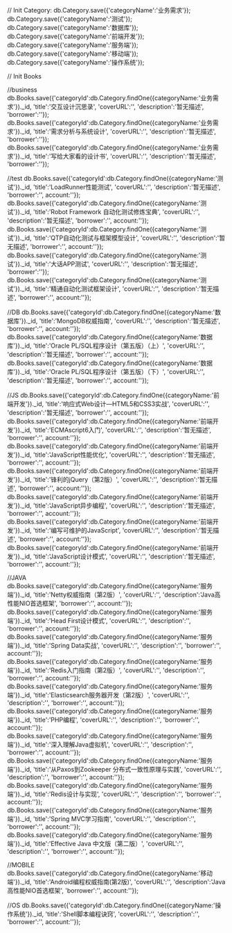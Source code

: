 // Init Category:
db.Category.save({'categoryName':'业务需求'});
db.Category.save({'categoryName':'测试'});
db.Category.save({'categoryName':'数据库'});
db.Category.save({'categoryName':'前端开发'});
db.Category.save({'categoryName':'服务端'});
db.Category.save({'categoryName':'移动端'});
db.Category.save({'categoryName':'操作系统'});

// Init Books

//business
db.Books.save({'categoryId':db.Category.findOne({categoryName:'业务需求'})._id, 'title':'交互设计沉思录', 'coverURL':'', 'description':'暂无描述', 'borrower':''});
db.Books.save({'categoryId':db.Category.findOne({categoryName:'业务需求'})._id, 'title':'需求分析与系统设计', 'coverURL':'', 'description':'暂无描述', 'borrower':''});
db.Books.save({'categoryId':db.Category.findOne({categoryName:'业务需求'})._id, 'title':'写给大家看的设计书', 'coverURL':'', 'description':'暂无描述', 'borrower':''});

//test
db.Books.save({'categoryId':db.Category.findOne({categoryName:'测试'})._id, 'title':'LoadRunner性能测试', 'coverURL':'', 'description':'暂无描述', 'borrower':'', account:''});
db.Books.save({'categoryId':db.Category.findOne({categoryName:'测试'})._id, 'title':'Robot Framework 自动化测试修炼宝典', 'coverURL':'', 'description':'暂无描述', 'borrower':'', account:''});
db.Books.save({'categoryId':db.Category.findOne({categoryName:'测试'})._id, 'title':'QTP自动化测试与框架模型设计', 'coverURL':'', 'description':'暂无描述', 'borrower':'', account:''});
db.Books.save({'categoryId':db.Category.findOne({categoryName:'测试'})._id, 'title':'大话APP测试', 'coverURL':'', 'description':'暂无描述', 'borrower':''});
db.Books.save({'categoryId':db.Category.findOne({categoryName:'测试'})._id, 'title':'精通自动化测试框架设计', 'coverURL':'', 'description':'暂无描述', 'borrower':'', account:''});

//DB
db.Books.save({'categoryId':db.Category.findOne({categoryName:'数据库'})._id, 'title':'MongoDB权威指南', 'coverURL':'', 'description':'暂无描述', 'borrower':'', account:''});
db.Books.save({'categoryId':db.Category.findOne({categoryName:'数据库'})._id, 'title':'Oracle PL/SQL程序设计（第五版）（上）', 'coverURL':'', 'description':'暂无描述', 'borrower':'', account:''});
db.Books.save({'categoryId':db.Category.findOne({categoryName:'数据库'})._id, 'title':'Oracle PL/SQL程序设计（第五版）（下）', 'coverURL':'', 'description':'暂无描述', 'borrower':'', account:''});

//JS
db.Books.save({'categoryId':db.Category.findOne({categoryName:'前端开发'})._id, 'title':'响应式Web设计—HTML5和CSS3实战', 'coverURL':'', 'description':'暂无描述', 'borrower':'', account:''});
db.Books.save({'categoryId':db.Category.findOne({categoryName:'前端开发'})._id, 'title':'ECMAscript6入门', 'coverURL':'', 'description':'暂无描述', 'borrower':'', account:''});
db.Books.save({'categoryId':db.Category.findOne({categoryName:'前端开发'})._id, 'title':'JavaScript性能优化', 'coverURL':'', 'description':'暂无描述', 'borrower':'', account:''});
db.Books.save({'categoryId':db.Category.findOne({categoryName:'前端开发'})._id, 'title':'锋利的jQuery（第2版）', 'coverURL':'', 'description':'暂无描述', 'borrower':'', account:''});
db.Books.save({'categoryId':db.Category.findOne({categoryName:'前端开发'})._id, 'title':'JavaScript异步编程', 'coverURL':'', 'description':'暂无描述', 'borrower':'', account:''});
db.Books.save({'categoryId':db.Category.findOne({categoryName:'前端开发'})._id, 'title':'编写可维护的JavaScript', 'coverURL':'', 'description':'暂无描述', 'borrower':'', account:''});
db.Books.save({'categoryId':db.Category.findOne({categoryName:'前端开发'})._id, 'title':'JavaScript设计模式', 'coverURL':'', 'description':'暂无描述', 'borrower':'', account:''});

//JAVA
db.Books.save({'categoryId':db.Category.findOne({categoryName:'服务端'})._id, 'title':'Netty权威指南（第2版）', 'coverURL':'', 'description':'Java高性能NIO首选框架', 'borrower':'', account:''});
db.Books.save({'categoryId':db.Category.findOne({categoryName:'服务端'})._id, 'title':'Head First设计模式', 'coverURL':'', 'description':'', 'borrower':'', account:''});
db.Books.save({'categoryId':db.Category.findOne({categoryName:'服务端'})._id, 'title':'Spring Data实战', 'coverURL':'', 'description':'', 'borrower':'', account:''});
db.Books.save({'categoryId':db.Category.findOne({categoryName:'服务端'})._id, 'title':'Redis入门指南（第2版）', 'coverURL':'', 'description':'', 'borrower':'', account:''});
db.Books.save({'categoryId':db.Category.findOne({categoryName:'服务端'})._id, 'title':'Elasticsearch服务器开发（第2版）', 'coverURL':'', 'description':'', 'borrower':'', account:''});
db.Books.save({'categoryId':db.Category.findOne({categoryName:'服务端'})._id, 'title':'PHP编程', 'coverURL':'', 'description':'', 'borrower':'', account:''});
db.Books.save({'categoryId':db.Category.findOne({categoryName:'服务端'})._id, 'title':'深入理解Java虚拟机', 'coverURL':'', 'description':'', 'borrower':'', account:''});
db.Books.save({'categoryId':db.Category.findOne({categoryName:'服务端'})._id, 'title':'从Paxos到Zookeeper 分布式一致性原理与实践', 'coverURL':'', 'description':'', 'borrower':'', account:''});
db.Books.save({'categoryId':db.Category.findOne({categoryName:'服务端'})._id, 'title':'Redis设计与实现', 'coverURL':'', 'description':'', 'borrower':'', account:''});
db.Books.save({'categoryId':db.Category.findOne({categoryName:'服务端'})._id, 'title':'Spring MVC学习指南', 'coverURL':'', 'description':'', 'borrower':'', account:''});
db.Books.save({'categoryId':db.Category.findOne({categoryName:'服务端'})._id, 'title':'Effective Java 中文版（第二版）', 'coverURL':'', 'description':'', 'borrower':'', account:''});

//MOBILE
db.Books.save({'categoryId':db.Category.findOne({categoryName:'移动端'})._id, 'title':'Android编程权威指南(第2版)', 'coverURL':'', 'description':'Java高性能NIO首选框架', 'borrower':'', account:''});

//OS
db.Books.save({'categoryId':db.Category.findOne({categoryName:'操作系统'})._id, 'title':'Shell脚本编程诀窍', 'coverURL':'', 'description':'', 'borrower':'', account:''});
